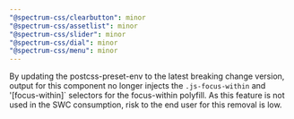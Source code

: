 ```yaml
---
"@spectrum-css/clearbutton": minor
"@spectrum-css/assetlist": minor
"@spectrum-css/slider": minor
"@spectrum-css/dial": minor
"@spectrum-css/menu": minor
---
```


By updating the postcss-preset-env to the latest breaking change version, output for this component no longer injects the `.js-focus-within` and '[focus-within]` selectors for the focus-within polyfill. As this feature is not used in the SWC consumption, risk to the end user for this removal is low.
